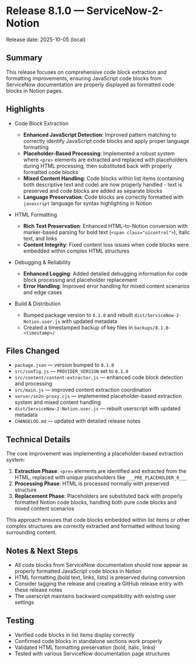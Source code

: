 # Release 8.1.0 — ServiceNow-2-Notion

Release date: 2025-10-05 (local)

## Summary

This release focuses on comprehensive code block extraction and formatting improvements, ensuring JavaScript code blocks from ServiceNow documentation are properly displayed as formatted code blocks in Notion pages.

## Highlights

- Code Block Extraction

  - **Enhanced JavaScript Detection**: Improved pattern matching to correctly identify JavaScript code blocks and apply proper language formatting
  - **Placeholder-Based Processing**: Implemented a robust system where `<pre>` elements are extracted and replaced with placeholders during HTML processing, then substituted back with properly formatted code blocks
  - **Mixed Content Handling**: Code blocks within list items (containing both descriptive text and code) are now properly handled - text is preserved and code blocks are added as separate blocks
  - **Language Preservation**: Code blocks are correctly formatted with `javascript` language for syntax highlighting in Notion

- HTML Formatting

  - **Rich Text Preservation**: Enhanced HTML-to-Notion conversion with marker-based parsing for bold text (`<span class="uicontrol">`), italic text, and links
  - **Content Integrity**: Fixed content loss issues when code blocks were embedded within complex HTML structures

- Debugging & Reliability

  - **Enhanced Logging**: Added detailed debugging information for code block processing and placeholder replacement
  - **Error Handling**: Improved error handling for mixed content scenarios and edge cases

- Build & Distribution
  - Bumped package version to `8.1.0` and rebuilt `dist/ServiceNow-2-Notion.user.js` with updated metadata
  - Created a timestamped backup of key files in `backups/8.1.0-<timestamp>/`

## Files Changed

- `package.json` — version bumped to `8.1.0`
- `src/config.js` — `PROVIDER_VERSION` set to `8.1.0`
- `src/content/content-extractor.js` — enhanced code block detection and processing
- `src/main.js` — improved content extraction coordination
- `server/sn2n-proxy.cjs` — implemented placeholder-based extraction system and mixed content handling
- `dist/ServiceNow-2-Notion.user.js` — rebuilt userscript with updated metadata
- `CHANGELOG.md` — updated with detailed release notes

## Technical Details

The core improvement was implementing a placeholder-based extraction system:

1. **Extraction Phase**: `<pre>` elements are identified and extracted from the HTML, replaced with unique placeholders like `___PRE_PLACEHOLDER_0___`
2. **Processing Phase**: HTML is processed normally with preserved structure
3. **Replacement Phase**: Placeholders are substituted back with properly formatted Notion code blocks, handling both pure code blocks and mixed content scenarios

This approach ensures that code blocks embedded within list items or other complex structures are correctly extracted and formatted without losing surrounding content.

## Notes & Next Steps

- All code blocks from ServiceNow documentation should now appear as properly formatted JavaScript code blocks in Notion
- HTML formatting (bold text, links, lists) is preserved during conversion
- Consider tagging the release and creating a GitHub release entry with these release notes
- The userscript maintains backward compatibility with existing user settings

## Testing

- Verified code blocks in list items display correctly
- Confirmed code blocks in standalone sections work properly
- Validated HTML formatting preservation (bold, italic, links)
- Tested with various ServiceNow documentation page structures
